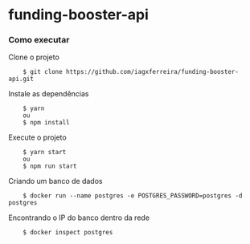 # funding-booster-api

### Como executar
Clone o projeto
```shell
    $ git clone https://github.com/iagxferreira/funding-booster-api.git
```
Instale as dependências
```shell
    $ yarn 
    ou     
    $ npm install
```
Execute o projeto
```shell
    $ yarn start
    ou
    $ npm run start
```
Criando um banco de dados
```
    $ docker run --name postgres -e POSTGRES_PASSWORD=postgres -d postgres
```
Encontrando o IP do banco dentro da rede
```
    $ docker inspect postgres
```

